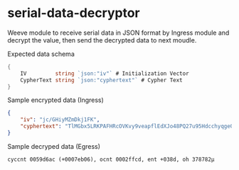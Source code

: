 # serial-data-decryptor
Weeve module to receive serial data in JSON format by Ingress module and decrypt the value, then send the decrypted data to next moudle.

Expected data schema
```go
{
	IV         string `json:"iv"` # Initialization Vector
	CypherText string `json:"cyphertext"` # Cypher Text
}
```

Sample encrypted data (Ingress)
```json
{
    "iv": "jc/GHiyMZmDkj1FK",
    "cyphertext": "TlMGbx5LRKPAFHRcOVKvy9veapflEdXJo48PQ27u95HdcchyqgeQSzLFetmcT2EjswXITGIAjcVUVntIHPNGL8ZsIzGbdik3kdilZtq8ADyZsQ=="
}
```

Sample decryped data (Egress)
```text
cyccnt 0059d6ac (+0007eb06), ocnt 0002ffcd, ent +038d, oh 378782µ
```
